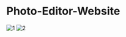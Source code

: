 # Photo-Editor-Website

![1](https://user-images.githubusercontent.com/73307548/194711183-8da43440-b51e-4c8b-8c7d-809992cc6193.png)
![2](https://user-images.githubusercontent.com/73307548/194711184-f92c2cc7-db09-4dfa-af96-1755fd5167f3.png)


